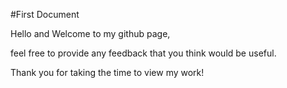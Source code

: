 #First Document

Hello and Welcome to my github page,

feel free to provide any feedback that you think would be useful.

Thank you for taking the time to view my work!

